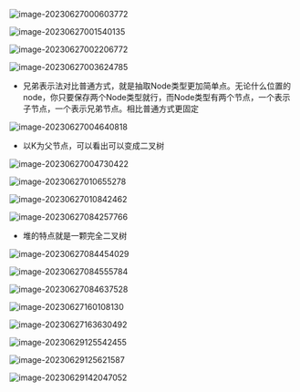 ![image-20230627000603772](临时图包.assets/image-20230627000603772.png)

![image-20230627001540135](临时图包.assets/image-20230627001540135.png)

![image-20230627002206772](临时图包.assets/image-20230627002206772.png)

![image-20230627003624785](临时图包.assets/image-20230627003624785.png)



+ 兄弟表示法对比普通方式，就是抽取Node类型更加简单点。无论什么位置的node，你只要保存两个Node类型就行，而Node类型有两个节点，一个表示子节点，一个表示兄弟节点。相比普通方式更固定

![image-20230627004640818](临时图包.assets/image-20230627004640818.png)

+ 以K为父节点，可以看出可以变成二叉树

![image-20230627004730422](临时图包.assets/image-20230627004730422.png)

![image-20230627010655278](临时图包.assets/image-20230627010655278.png)

![image-20230627010842462](临时图包.assets/image-20230627010842462.png)

 ![image-20230627084257766](临时图包.assets/image-20230627084257766.png)

+ 堆的特点就是一颗完全二叉树

![image-20230627084454029](临时图包.assets/image-20230627084454029.png)

![image-20230627084555784](临时图包.assets/image-20230627084555784.png)

![image-20230627084637528](临时图包.assets/image-20230627084637528.png)

![image-20230627160108130](临时图包.assets/image-20230627160108130.png)

![image-20230627163630492](临时图包.assets/image-20230627163630492.png)

![image-20230629125542455](临时图包.assets/image-20230629125542455.png)

![image-20230629125621587](临时图包.assets/image-20230629125621587.png)

![image-20230629142047052](临时图包.assets/image-20230629142047052.png)



















 











 